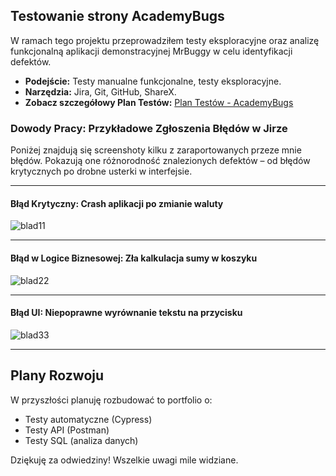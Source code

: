 ## Testowanie strony AcademyBugs

W ramach tego projektu przeprowadziłem testy eksploracyjne oraz analizę funkcjonalną aplikacji demonstracyjnej MrBuggy w celu identyfikacji defektów.

* **Podejście:** Testy manualne funkcjonalne, testy eksploracyjne.
* **Narzędzia:** Jira, Git, GitHub, ShareX.
* **Zobacz szczegółowy Plan Testów:** [Plan Testów - AcademyBugs](https://github.com/Kamil-Szyszkowski/testy-manualne-portfolio/blob/main/TestyManualne/academybugs/Plan-Testów.md)

### Dowody Pracy: Przykładowe Zgłoszenia Błędów w Jirze

Poniżej znajdują się screenshoty kilku z zaraportowanych przeze mnie błędów. Pokazują one różnorodność znalezionych defektów – od błędów krytycznych po drobne usterki w interfejsie.

---
#### Błąd Krytyczny: Crash aplikacji po zmianie waluty
![blad11](https://github.com/user-attachments/assets/30d7374d-a8c3-468f-a033-52d63f404896)






---
#### Błąd w Logice Biznesowej: Zła kalkulacja sumy w koszyku
![blad22](https://github.com/user-attachments/assets/321c1570-b1fc-4a2c-9d11-fad94082b1c1)




---
#### Błąd UI: Niepoprawne wyrównanie tekstu na przycisku
![blad33](https://github.com/user-attachments/assets/8222e937-dd50-449a-bd6b-31cacdd5d8fa)



---

## Plany Rozwoju

W przyszłości planuję rozbudować to portfolio o:
* Testy automatyczne (Cypress)
* Testy API (Postman)
* Testy SQL (analiza danych)

Dziękuję za odwiedziny! Wszelkie uwagi mile widziane.
